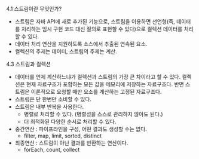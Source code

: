 4.1 스트림이란 무엇인가?
* 스트림은 자바 API에 새로 추가된 기능으로, 스트림을 이용하면 선언형(즉, 데이터를 처리하는 임시 구현 코드 대신 질의로 표현할 수 있다)으로 컬렉션 데이터를 처리할 수 있다.
* 데이터 처리 연산을 지원하도록 소스에서 추출된 연속된 요소.
* 컬렉션의 주제는 데이터, 스트림의 주제는 계산.

4.3 스트림과 컬렉션
* 데이터를 언제 계산하느냐가 컬렉션과 스트림의 가장 큰 차이라고 할 수 있다. 컬렉션은 현재 자료구조가 포함하는 모든 값을 메모리에 저장하는 자료구조다.
반면 스트림은 이론적으로 요청할 때만 요소를 계산하는 고정된 자료구조다.
* 스트림은 단 한번만 소비할 수 있다.
* 스트림은 내부 반복을 사용한다.
    * 병렬로 처리할 수 있다. (병렬성을 스스로 관리하지 않아도 된다.)
    * 더 최적화된 다양한 순서로 처리할 수 있다. 
* 중간연산 : 파이프라인을 구성, 어떤 결과도 생성할 수는 없다.
    * filter, map, limit, sorted, distinct
* 최종연산 : 스트림이 아닌 결과를 반환하는 연산이다.
    * forEach, count, collect